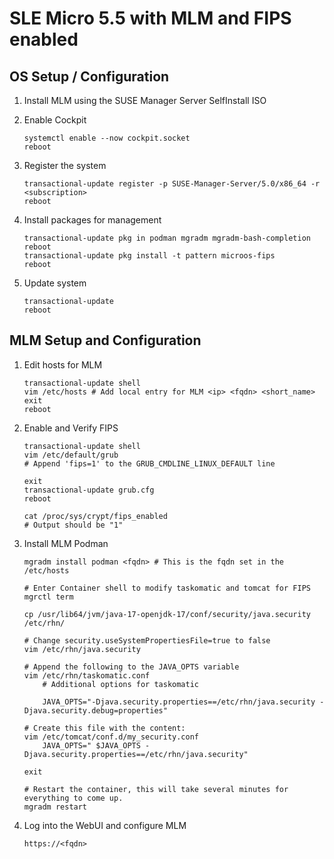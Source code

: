 # SLE Micro 5.5 with MLM and FIPS enabled

## OS Setup / Configuration

1. Install MLM using the SUSE Manager Server SelfInstall ISO

2. Enable Cockpit
   ```
   systemctl enable --now cockpit.socket
   reboot
   ```
3. Register the system
   ```
   transactional-update register -p SUSE-Manager-Server/5.0/x86_64 -r <subscription>
   reboot
   ```

4. Install packages for management
   ```
   transactional-update pkg in podman mgradm mgradm-bash-completion
   reboot
   transactional-update pkg install -t pattern microos-fips
   reboot
   ```

5. Update system
   ```
   transactional-update
   reboot
   ```

## MLM Setup and Configuration

1. Edit hosts for MLM
   ```
   transactional-update shell
   vim /etc/hosts # Add local entry for MLM <ip> <fqdn> <short_name>
   exit
   reboot
   ```

2. Enable and Verify FIPS
   ```
   transactional-update shell
   vim /etc/default/grub
   # Append 'fips=1' to the GRUB_CMDLINE_LINUX_DEFAULT line

   exit
   transactional-update grub.cfg
   reboot

   cat /proc/sys/crypt/fips_enabled
   # Output should be "1"
   ```

3. Install MLM Podman
   ```
   mgradm install podman <fqdn> # This is the fqdn set in the /etc/hosts

   # Enter Container shell to modify taskomatic and tomcat for FIPS
   mgrctl term

   cp /usr/lib64/jvm/java-17-openjdk-17/conf/security/java.security /etc/rhn/

   # Change security.useSystemPropertiesFile=true to false
   vim /etc/rhn/java.security

   # Append the following to the JAVA_OPTS variable
   vim /etc/rhn/taskomatic.conf
       # Additional options for taskomatic

       JAVA_OPTS="-Djava.security.properties==/etc/rhn/java.security -Djava.security.debug=properties"

   # Create this file with the content:
   vim /etc/tomcat/conf.d/my_security.conf 
       JAVA_OPTS=" $JAVA_OPTS -Djava.security.properties==/etc/rhn/java.security"

   exit

   # Restart the container, this will take several minutes for everything to come up.
   mgradm restart 
   ```

4. Log into the WebUI and configure MLM
   ```
   https://<fqdn>
   ```
